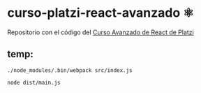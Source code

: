 # curso-platzi-react-avanzado ⚛️

Repositorio con el código del [Curso Avanzado de React de Platzi](https://platzi.com/cursos/react-avanzado/)



## temp:

`./node_modules/.bin/webpack src/index.js`


`node dist/main.js`